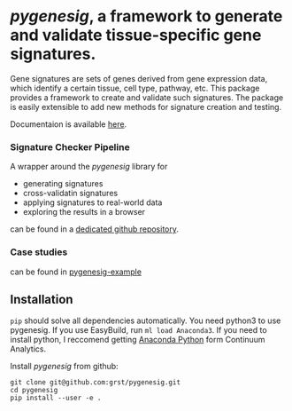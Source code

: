 # *pygenesig*, a framework to generate and validate tissue-specific gene signatures. 

Gene signatures are sets of genes derived from gene expression data, which identify a certain tissue, cell type, pathway, etc. This package provides a framework to create and validate such signatures. The package is easily extensible to add new methods for signature creation and testing.

Documentaion is available [here](http://grst.github.io/pygenesig). 

### Signature Checker Pipeline
A wrapper around the *pygenesig* library for
 * generating signatures
 * cross-validatin signatures
 * applying signatures to real-world data
 * exploring the results in a browser

can be found in a [dedicated github repository](https://github.com/grst/pygenesig-pipeline). 

### Case studies
can be found in [pygenesig-example](https://github.com/grst/pygenesig-example)


## Installation
`pip` should solve all dependencies automatically. You need python3 to use pygenesig. 
If you use EasyBuild, run `ml load Anaconda3`. If you need to install python, I reccomend getting [Anaconda Python](https://www.continuum.io/downloads) form Continuum Analytics. 

Install *pygenesig* from github: 
```
git clone git@github.com:grst/pygenesig.git
cd pygenesig
pip install --user -e .
```

